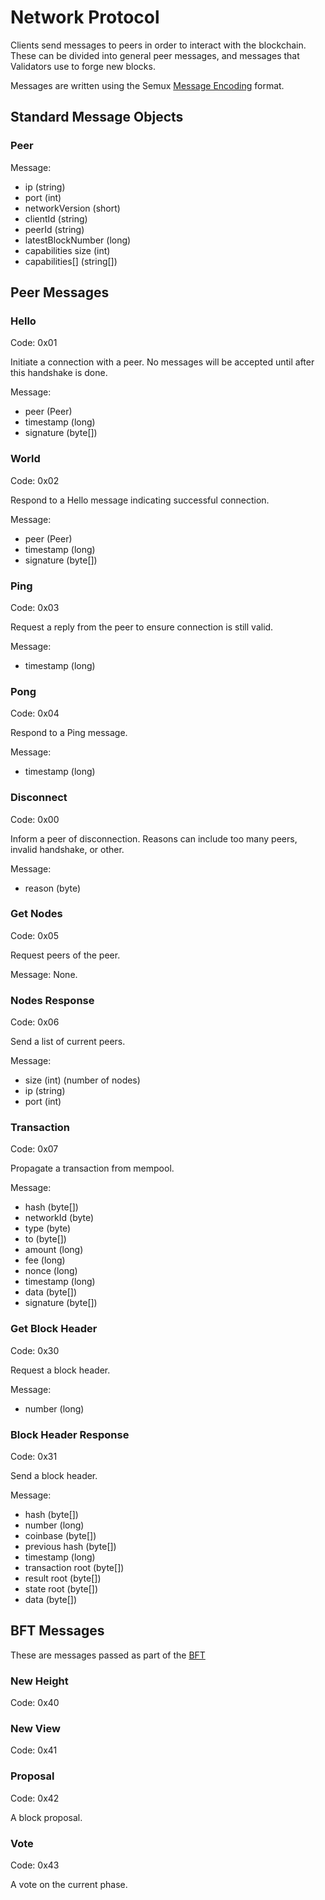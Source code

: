 # Network Protocol

Clients send messages to peers in order to interact with the blockchain.  These can be
divided into general peer messages, and messages that Validators use to forge new blocks.

Messages are written using the Semux [Message Encoding](./Message-Encoding.md) format.

## Standard Message Objects

### Peer

Message:
- ip (string)
- port (int)
- networkVersion (short)
- clientId (string)
- peerId (string)
- latestBlockNumber (long) 
- capabilities size (int)
- capabilities[] (string[])

## Peer Messages

### Hello

Code: 0x01

Initiate a connection with a peer.  No messages will be accepted until after this handshake is done.

Message:
- peer (Peer)
- timestamp (long)
- signature (byte[])

### World

Code: 0x02

Respond to a Hello message indicating successful connection.

Message:
- peer (Peer)
- timestamp (long)
- signature (byte[])

### Ping

Code: 0x03

Request a reply from the peer to ensure connection is still valid.

Message:
- timestamp (long)

### Pong

Code: 0x04

Respond to a Ping message.

Message:
- timestamp (long)

### Disconnect

Code: 0x00

Inform a peer of disconnection.  Reasons can include too many peers, invalid handshake, or other.

Message:
- reason (byte)

### Get Nodes

Code: 0x05

Request peers of the peer.

Message:
None.

### Nodes Response

Code: 0x06

Send a list of current peers.

Message:
- size (int) (number of nodes)
- ip (string)
- port (int)

### Transaction

Code: 0x07

Propagate a transaction from mempool.

Message:
- hash (byte[])
- networkId (byte)
- type (byte)
- to (byte[])
- amount (long)
- fee (long)
- nonce (long)
- timestamp (long)
- data (byte[])
- signature (byte[])


### Get Block Header

Code: 0x30

Request a block header.

Message:
- number (long)

### Block Header Response

Code: 0x31

Send a block header.

Message:
- hash (byte[])
- number (long)
- coinbase (byte[])
- previous hash (byte[])
- timestamp (long)
- transaction root (byte[])
- result root (byte[])
- state root (byte[])
- data (byte[])

## BFT Messages

These are messages passed as part of the [BFT](./Semux-BFT-Consensus.md)

### New Height

Code: 0x40

### New View

Code: 0x41

### Proposal

Code: 0x42

A block proposal.

### Vote

Code: 0x43

A vote on the current phase.

